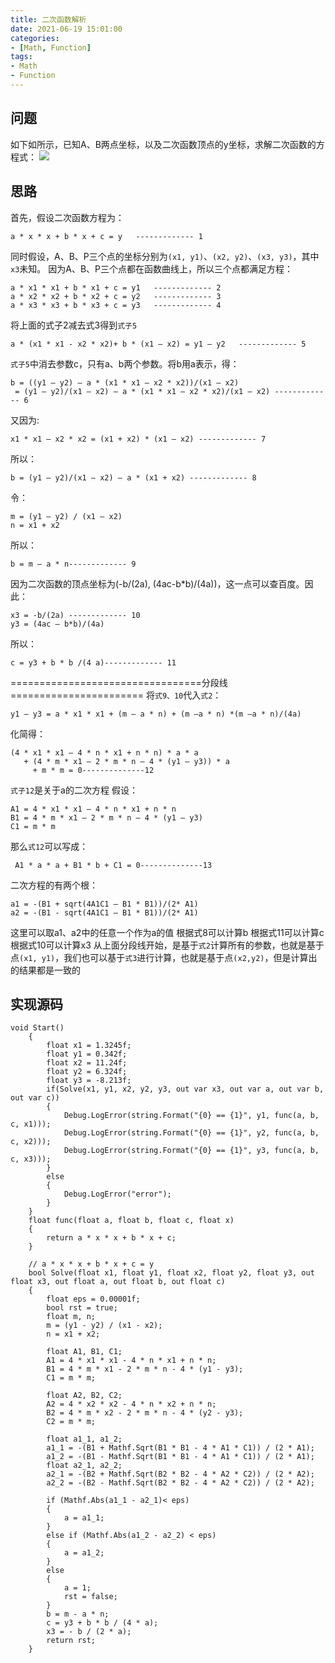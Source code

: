 ```yaml
---
title: 二次函数解析
date: 2021-06-19 15:01:00
categories:
- [Math, Function]
tags:
- Math
- Function
---
```


## 问题
如下如所示，已知A、B两点坐标，以及二次函数顶点的y坐标，求解二次函数的方程式：
![](/blogs/images/src/func.jpg)

## 思路
首先，假设二次函数方程为：
```
a * x * x + b * x + c = y   ------------- 1 
```
同时假设，A、B、P三个点的坐标分别为`(x1, y1)`、`(x2, y2)`、`(x3, y3)`，其中`x3`未知。
因为A、B、P三个点都在函数曲线上，所以三个点都满足方程：
```
a * x1 * x1 + b * x1 + c = y1   ------------- 2
a * x2 * x2 + b * x2 + c = y2   ------------- 3
a * x3 * x3 + b * x3 + c = y3   ------------- 4
```
将上面的式子2减去式3得到`式子5`
```
a * (x1 * x1 - x2 * x2)+ b * (x1 – x2) = y1 – y2   ------------- 5
```
`式子5`中消去参数c，只有a、b两个参数。将b用a表示，得：
```
b = ((y1 – y2) – a * (x1 * x1 – x2 * x2))/(x1 – x2) 
 = (y1 – y2)/(x1 – x2) – a * (x1 * x1 – x2 * x2)/(x1 – x2) ------------- 6
```
又因为:
```
x1 * x1 – x2 * x2 = (x1 + x2) * (x1 – x2) ------------- 7
```
所以：
```
b = (y1 – y2)/(x1 – x2) – a * (x1 + x2) ------------- 8
```
令：
```
m = (y1 – y2) / (x1 – x2)
n = x1 + x2
```
所以：
```
b = m – a * n------------- 9
```
因为二次函数的顶点坐标为(-b/(2a), (4ac-b*b)/(4a))，这一点可以查百度。因此：
```
x3 = -b/(2a) ------------- 10
y3 = (4ac – b*b)/(4a)
```
所以：
```
c = y3 + b * b /(4 a)------------- 11
```

=================================分段线=======================
将`式9、10`代入`式2`：
```
y1 – y3 = a * x1 * x1 + (m – a * n) + (m –a * n) *(m –a * n)/(4a)
```
化简得：
```
(4 * x1 * x1 – 4 * n * x1 + n * n) * a * a 
   + (4 * m * x1 – 2 * m * n – 4 * (y1 – y3)) * a
     + m * m = 0--------------12
```
`式子12`是关于a的二次方程
假设：
```
A1 = 4 * x1 * x1 – 4 * n * x1 + n * n
B1 = 4 * m * x1 – 2 * m * n – 4 * (y1 – y3)
C1 = m * m
```
那么`式12`可以写成：
```
 A1 * a * a + B1 * b + C1 = 0--------------13
 ```
二次方程的有两个根：
```
a1 = -(B1 + sqrt(4A1C1 – B1 * B1))/(2* A1)
a2 = -(B1 - sqrt(4A1C1 – B1 * B1))/(2* A1)
```
这里可以取a1、a2中的任意一个作为a的值
根据式8可以计算b
根据式11可以计算c
根据式10可以计算x3
从上面分段线开始，是基于`式2`计算所有的参数，也就是基于点`(x1, y1)`，我们也可以基于`式3`进行计算，也就是基于点`(x2,y2)`，但是计算出的结果都是一致的

## 实现源码
```
void Start()
    {
        float x1 = 1.3245f;
        float y1 = 0.342f;
        float x2 = 11.24f;
        float y2 = 6.324f;
        float y3 = -8.213f;
        if(Solve(x1, y1, x2, y2, y3, out var x3, out var a, out var b, out var c))
        {
            Debug.LogError(string.Format("{0} == {1}", y1, func(a, b, c, x1)));
            Debug.LogError(string.Format("{0} == {1}", y2, func(a, b, c, x2)));
            Debug.LogError(string.Format("{0} == {1}", y3, func(a, b, c, x3)));
        }
        else
        {
            Debug.LogError("error");
        }
    }
    float func(float a, float b, float c, float x)
    {
        return a * x * x + b * x + c;
    }

    // a * x * x + b * x + c = y
    bool Solve(float x1, float y1, float x2, float y2, float y3, out float x3, out float a, out float b, out float c)
    {
        float eps = 0.00001f;
        bool rst = true;
        float m, n;
        m = (y1 - y2) / (x1 - x2);
        n = x1 + x2;

        float A1, B1, C1;
        A1 = 4 * x1 * x1 - 4 * n * x1 + n * n;
        B1 = 4 * m * x1 - 2 * m * n - 4 * (y1 - y3);
        C1 = m * m;

        float A2, B2, C2;
        A2 = 4 * x2 * x2 - 4 * n * x2 + n * n;
        B2 = 4 * m * x2 - 2 * m * n - 4 * (y2 - y3);
        C2 = m * m;

        float a1_1, a1_2;
        a1_1 = -(B1 + Mathf.Sqrt(B1 * B1 - 4 * A1 * C1)) / (2 * A1);
        a1_2 = -(B1 - Mathf.Sqrt(B1 * B1 - 4 * A1 * C1)) / (2 * A1);
        float a2_1, a2_2;
        a2_1 = -(B2 + Mathf.Sqrt(B2 * B2 - 4 * A2 * C2)) / (2 * A2);
        a2_2 = -(B2 - Mathf.Sqrt(B2 * B2 - 4 * A2 * C2)) / (2 * A2);

        if (Mathf.Abs(a1_1 - a2_1)< eps)
        {
            a = a1_1;
        }
        else if (Mathf.Abs(a1_2 - a2_2) < eps)
        {
            a = a1_2;
        }
        else
        {
            a = 1;
            rst = false;
        }
        b = m - a * n;
        c = y3 + b * b / (4 * a);
        x3 = - b / (2 * a);
        return rst;
    }
```